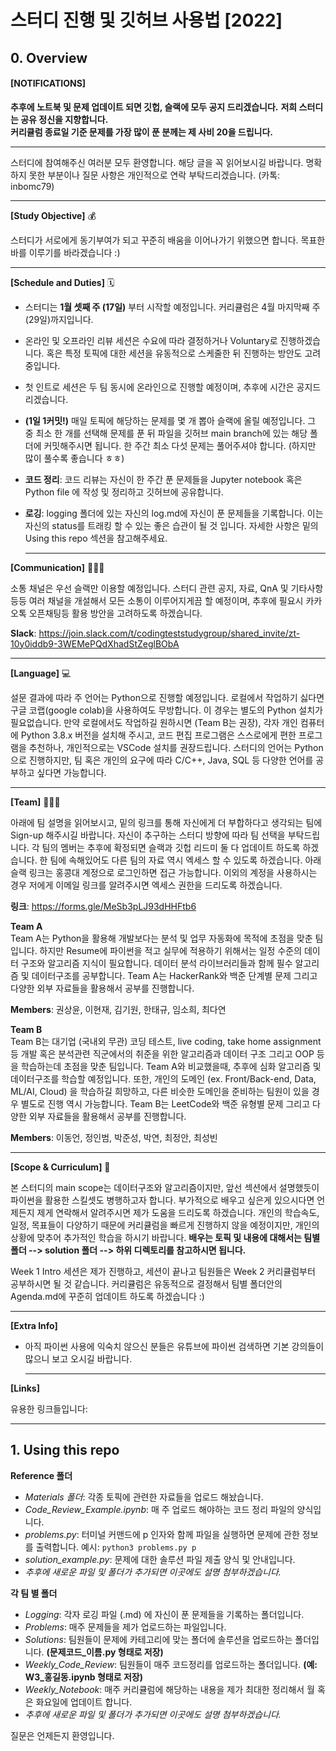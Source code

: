 # 스터디 진행 및 깃허브 사용법 [2022]  
## 0. Overview 

#### [NOTIFICATIONS] <br>
  
__추후에 노트북 및 문제 업데이트 되면 깃헙, 슬랙에 모두 공지 드리겠습니다.__
__저희 스터디는 공유 정신을 지향합니다.__  
__커리큘럼 종료일 기준 문제를 가장 많이 푼 분께는 제 사비 20을 드립니다.__  
  
  ___
  

스터디에 참여해주신 여러분 모두 환영합니다. 해당 글을 꼭 읽어보시길 바랍니다. 명확하지 못한 부분이나 질문 사항은 개인적으로 연락 부탁드리겠습니다. (카톡: inbomc79)  
  
  ___
  
__[Study Objective]__ 💰 <br>
  
스터디가 서로에게 동기부여가 되고 꾸준히 배움을 이어나가기 위했으면 합니다. 목표한 바를 이루기를 바라겠습니다 :)    
  
  ___
  
__[Schedule and Duties]__ 🗓 <br>
- 스터디는 __1월 셋째 주 (17일)__ 부터 시작할 예정입니다. 커리큘럼은 4월 마지막째 주(29일)까지입니다.  
- 온라인 및 오프라인 리뷰 세션은 수요에 따라 결정하거나 Voluntary로 진행하겠습니다. 혹은 특정 토픽에 대한 세션을 유동적으로 스케줄한 뒤 진행하는 방안도 고려중입니다.  
- 첫 인트로 세션은 두 팀 동시에 온라인으로 진행할 예정이며, 추후에 시간은 공지드리겠습니다.
- __(1일 1커밋!)__ 매일 토픽에 해당하는 문제를 몇 개 뽑아 슬랙에 올릴 예정입니다. 그 중 최소 한 개를 선택해 문제를 푼 뒤 파일을 깃허브 main branch에 있는 해당 폴더에 커밋해주시면 됩니다. 한 주간 최소 다섯 문제는 풀어주셔야 합니다. (하지만 많이 풀수록 좋습니다 ㅎㅎ)
- __코드 정리__: 코드 리뷰는 자신이 한 주간 푼 문제들을 Jupyter notebook 혹은 Python file 에 작성 및 정리하고 깃허브에 공유합니다.
- __로깅__: logging 폴더에 있는 자신의 log.md에 자신이 푼 문제들을 기록합니다. 이는 자신의 status를 트래킹 할 수 있는 좋은 습관이 될 것 입니다. 자세한 사항은 밑의 Using this repo 섹션을 참고해주세요.   
  
  ___
  
__[Communication]__ 🙋🏻‍♂️ <br>
  
소통 채널은 우선 슬랙만 이용할 예정입니다. 스터디 관련 공지, 자료, QnA 및 기타사항 등등 여러 채널을 개설해서 모든 소통이 이루어지게끔 할 예정이며, 추후에 필요시 카카오톡 오픈채팅등 활용 방안을 고려하도록 하겠습니다.  
  
__Slack__: https://join.slack.com/t/codingteststudygroup/shared_invite/zt-10y0iddb9-3WEMePQdXhadStZeglBObA  
  
  ___
  
__[Language]__ 💻 <br>
  
설문 결과에 따라 주 언어는 Python으로 진행할 예정입니다. 로컬에서 작업하기 싫다면 구글 코랩(google colab)을 사용하여도 무방합니다. 이 경우는 별도의 Python 설치가 필요없습니다. 만약 로컬에서도 작업하길 원하시면 (Team B는 권장), 각자 개인 컴퓨터에 Python 3.8.x 버전을 설치해 주시고, 코드 편집 프로그램은 스스로에게 편한 프로그램을 추천하나, 개인적으로는 VSCode 설치를 권장드립니다. 스터디의 언어는 Python으로 진행하지만, 팀 혹은 개인의 요구에 따라 C/C++, Java, SQL 등 다양한 언어를 공부하고 싶다면 가능합니다.  
  
  ___
  
__[Team]__ 👨🏻‍💻 <br>
  
아래에 팀 설명을 읽어보시고, 밑의 링크를 통해 자신에게 더 부합하다고 생각되는 팀에 Sign-up 해주시길 바랍니다. 자신이 추구하는 스터디 방향에 따라 팀 선택을 부탁드립니다. 각 팀의 멤버는 추후에 확정되면 슬랙과 깃헙 리드미 둘 다 업데이트 하도록 하겠습니다. 한 팀에 속해있어도 다른 팀의 자료 역시 엑세스 할 수 있도록 하겠습니다. 아래 슬랙 링크는 홍콩대 계정으로 로그인하면 접근 가능합니다. 이외의 계정을 사용하시는 경우 저에게 이메일 링크를 알려주시면 엑세스 권한을 드리도록 하겠습니다.   
  
__링크__: https://forms.gle/MeSb3pLJ93dHHFtb6  
  
__Team A__  
Team A는 Python을 활용해 개발보다는 분석 및 업무 자동화에 목적에 초점을 맞춘 팀입니다. 하지만 Resume에 파이썬을 적고 실무에 적용하기 위해서는 일정 수준의 데이터 구조와 알고리즘 지식이 필요합니다. 데이터 분석 라이브러리들과 함께 필수 알고리즘 및 데이터구조를 공부합니다. Team A는 HackerRank와 백준 단계별 문제 그리고 다양한 외부 자료들을 활용해서 공부를 진행합니다.
  
__Members__: 권상윤, 이현재, 김기원, 한태규, 임소희, 최다연
  

__Team B__  
Team B는 대기업 (국내외 무관) 코딩 테스트, live coding, take home assignment 등 개발 혹은 분석관련 직군에서의 취준을 위한 알고리즘과 데이터 구조 그리고 OOP 등을 학습하는데 초점을 맞춘 팀입니다. Team A와 비교했을때, 추후에 심화 알고리즘 및 데이터구조를 학습할 예정입니다. 또한, 개인의 도메인 (ex. Front/Back-end, Data, ML/AI, Cloud) 을 학습하길 희망하고, 다른 비슷한 도메인을 준비하는 팀원이 있을 경우 별도로 진행 역시 가능합니다. Team B는 LeetCode와 백준 유형별 문제 그리고 다양한 외부 자료들을 활용해서 공부를 진행합니다.
  
__Members__: 이동언, 정인범, 박준성, 박연, 최정안, 최성빈
  
  ___
  
__[Scope & Curriculum]__ 🔭 <br>
  
본 스터디의 main scope는 데이터구조와 알고리즘이지만, 앞선 섹션에서 설명했듯이 파이썬을 활용한 스킬셋도 병행하고자 합니다. 부가적으로 배우고 싶은게 있으시다면 언제든지 제게 연락해서 알려주시면 제가 도움을 드리도록 하겠습니다. 개인의 학습속도, 일정, 목표들이 다양하기 때문에 커리큘럼을 빠르게 진행하지 않을 예정이지만, 개인의 상황에 맞추어 추가적인 학습을 하시기 바랍니다. __배우는 토픽 및 내용에 대해서는 팀별 폴더 --> solution 폴더 --> 하위 디렉토리를 참고하시면 됩니다.__    
  
Week 1 Intro 세션은 제가 진행하고, 세션이 끝나고 팀원들은 Week 2 커리큘럼부터 공부하시면 될 것 같습니다. 커리큘럼은 유동적으로 결정해서 팀별 폴더안의 Agenda.md에 꾸준히 업데이트 하도록 하겠습니다 :)
  
  ___
  
__[Extra Info]__ <br>
  
- 아직 파이썬 사용에 익숙치 않으신 분들은 유튜브에 파이썬 검색하면 기본 강의들이 많으니 보고 오시길 바랍니다.  
  ___
  
__[Links]__ <br>
  
유용한 링크들입니다:
  ___
  
## 1. Using this repo  

__Reference 폴더__ <br>
- *Materials 폴더*: 각종 토픽에 관련한 자료들을 업로드 해놨습니다. 
- *Code_Review_Example.ipynb*: 매 주 업로드 해야하는 코드 정리 파일의 양식입니다.
- *problems.py*: 터미널 커맨드에 p 인자와 함께 파일을 실행하면 문제에 관한 정보를 출력합니다. 예시: ```python3 problems.py p```
- *solution_example.py*: 문제에 대한 솔루션 파일 제출 양식 및 안내입니다.
- *추후에 새로운 파일 및 폴더가 추가되면 이곳에도 설명 첨부하겠습니다.*
  
__각 팀 별 폴더__ <br>
- *Logging*: 각자 로깅 파일 (.md) 에 자신이 푼 문제들을 기록하는 폴더입니다.
- *Problems*: 매주 문제들을 제가 업로드하는 파일입니다.
- *Solutions*: 팀원들이 문제에 카테고리에 맞는 폴더에 솔루션을 업로드하는 폴더입니다. **(문제코드_이름.py 형태로 저장)**
- *Weekly_Code_Review*: 팀원들이 매주 코드정리를 업로드하는 폴더입니다. **(예: W3_홍길동.ipynb 형태로 저장)**
- *Weekly_Notebook*: 매주 커리큘럼에 해당하는 내용을 제가 최대한 정리해서 월 혹은 화요일에 업데이트 합니다.
- *추후에 새로운 파일 및 폴더가 추가되면 이곳에도 설명 첨부하겠습니다.*
  
질문은 언제든지 환영입니다.
